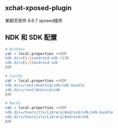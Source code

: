 ## xchat-xposed-plugin
某聊天软件 6.6.7 xposed插件


## NDK 和 SDK 配置
```bash
# Windows
cat > local.properties <<EOF
ndk.dir=E\:\\android-ndk-r13b
sdk.dir=E\:\\android-sdk
EOF

# CentOS
cat > local.properties <<EOF
ndk.dir=/root/Android/sdk/ndk-bundle
sdk.dir=/root/Android/sdk
EOF

# MacOS
cat > local.properties <<EOF
ndk.dir=/Users/zlx/Library/Android/sdk/ndk-bundle
sdk.dir=/Users/zlx/Library/Android/sdk
EOF
```
